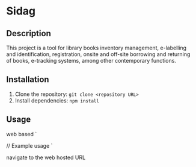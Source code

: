 # Sidag

## Description
This project is a tool for library books inventory management, e-labelling and identification, registration, onsite and off-site borrowing and returning of books, e-tracking systems, among other contemporary functions.

## Installation
1. Clone the repository: `git clone <repository URL>`
2. Install dependencies: `npm install`

## Usage
web based `

// Example usage `

navigate to the web hosted URL
